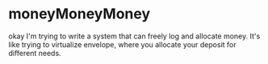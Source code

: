 # moneyMoneyMoney
okay I'm trying to write a system that can freely log and allocate money.
It's like trying to virtualize envelope, where you allocate your deposit for different needs.
